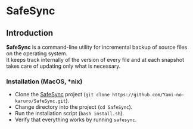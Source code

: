 # SafeSync

## Introduction

**SafeSync** is a command-line utility for incremental backup of source files on the operating system.  
It keeps track internally of the version of every file and at each snapshot takes care of updating only what is necessary.

### Installation (MacOS, *nix)

- Clone the [SafeSync](https://github.com/Yami-no-karuro/SafeSync.git) project (`git clone https://github.com/Yami-no-karuro/SafeSync.git`).
- Change directory into the project (`cd SafeSync`).
- Run the installation script (`bash install.sh`).
- Verify that everything works by running `safesync`.
